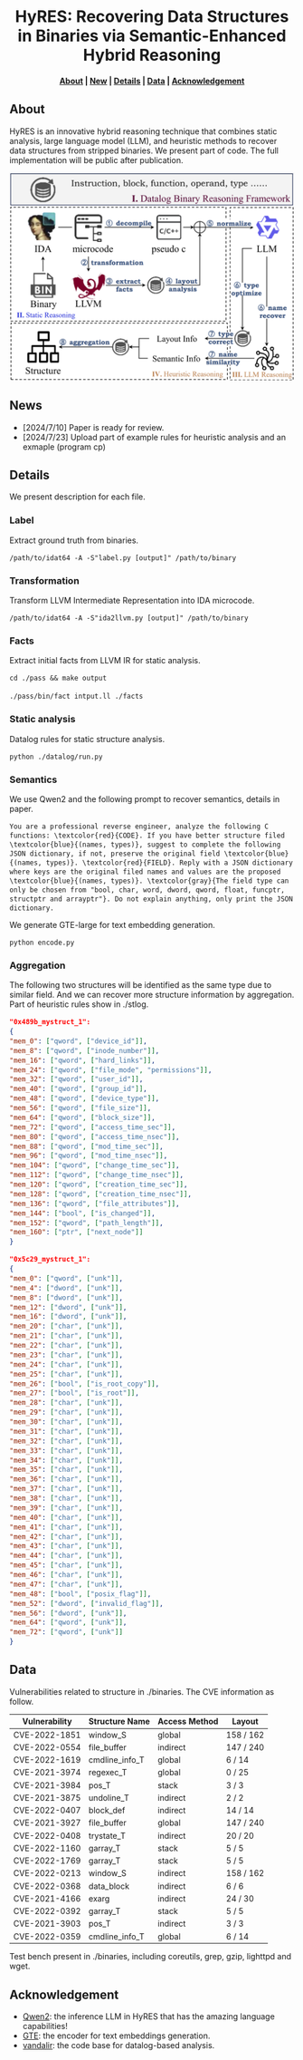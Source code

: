 <h1 align="center">HyRES: Recovering Data Structures in Binaries via Semantic-Enhanced Hybrid Reasoning</h1>

<h4 align="center">
<p>
<a href=#about>About</a> |
<a href=#new>New</a> |
<a href=#details>Details</a> |
<a href=#data>Data</a> |
<a href=#acknowledgement>Acknowledgement</a>
<p>
</h4>

## About

HyRES is an innovative hybrid reasoning technique that combines static analysis, large language model (LLM), and heuristic methods to recover data structures from stripped binaries. We present part of code. The full implementation will be public after publication.

![1](./img/overview.jpg) 

## News

- [2024/7/10] Paper is ready for review.
- [2024/7/23] Upload part of example rules for heuristic analysis and an exmaple (program cp)

## Details

We present description for each file.

### Label
Extract ground truth from binaries.
```Shell
/path/to/idat64 -A -S"label.py [output]" /path/to/binary
```

### Transformation
Transform LLVM Intermediate Representation into IDA microcode.
```Shell
/path/to/idat64 -A -S"ida2llvm.py [output]" /path/to/binary
```

### Facts
Extract initial facts from LLVM IR for static analysis.
```Shell
cd ./pass && make output

./pass/bin/fact intput.ll ./facts
```

### Static analysis
Datalog rules for static structure analysis.
```Shell
python ./datalog/run.py
```

### Semantics
We use Qwen2 and the following prompt to recover semantics, details in paper.
```
You are a professional reverse engineer, analyze the following C functions: \textcolor{red}{CODE}. If you have better structure filed \textcolor{blue}{(names, types)}, suggest to complete the following JSON dictionary, if not, preserve the original field \textcolor{blue}{(names, types)}. \textcolor{red}{FIELD}. Reply with a JSON dictionary where keys are the original filed names and values are the proposed \textcolor{blue}{(names, types)}. \textcolor{gray}{The field type can only be chosen from "bool, char, word, dword, qword, float, funcptr, structptr and arrayptr"}. Do not explain anything, only print the JSON dictionary.
```

We generate GTE-large for text embedding generation.
```Shell
python encode.py
```
### Aggregation

The following two structures will be identified as the same type due to similar field. And we can recover more structure information by aggregation. Part of heuristic rules show in ./stlog. 
```json
"0x489b_mystruct_1": 
{
"mem_0": ["qword", ["device_id"]], 
"mem_8": ["qword", ["inode_number"]], 
"mem_16": ["qword", ["hard_links"]], 
"mem_24": ["qword", ["file_mode", "permissions"]], 
"mem_32": ["qword", ["user_id"]], 
"mem_40": ["qword", ["group_id"]], 
"mem_48": ["qword", ["device_type"]], 
"mem_56": ["qword", ["file_size"]], 
"mem_64": ["qword", ["block_size"]], 
"mem_72": ["qword", ["access_time_sec"]], 
"mem_80": ["qword", ["access_time_nsec"]], 
"mem_88": ["qword", ["mod_time_sec"]], 
"mem_96": ["qword", ["mod_time_nsec"]], 
"mem_104": ["qword", ["change_time_sec"]], 
"mem_112": ["qword", ["change_time_nsec"]], 
"mem_120": ["qword", ["creation_time_sec"]], 
"mem_128": ["qword", ["creation_time_nsec"]], 
"mem_136": ["qword", ["file_attributes"]], 
"mem_144": ["bool", ["is_changed"]], 
"mem_152": ["qword", ["path_length"]], 
"mem_160": ["ptr", ["next_node"]]
}
```

```json
"0x5c29_mystruct_1": 
{
"mem_0": ["qword", ["unk"]], 
"mem_4": ["dword", ["unk"]], 
"mem_8": ["dword", ["unk"]], 
"mem_12": ["dword", ["unk"]], 
"mem_16": ["dword", ["unk"]], 
"mem_20": ["char", ["unk"]], 
"mem_21": ["char", ["unk"]], 
"mem_22": ["char", ["unk"]], 
"mem_23": ["char", ["unk"]], 
"mem_24": ["char", ["unk"]], 
"mem_25": ["char", ["unk"]], 
"mem_26": ["bool", ["is_root_copy"]], 
"mem_27": ["bool", ["is_root"]], 
"mem_28": ["char", ["unk"]], 
"mem_29": ["char", ["unk"]], 
"mem_30": ["char", ["unk"]], 
"mem_31": ["char", ["unk"]], 
"mem_32": ["char", ["unk"]], 
"mem_33": ["char", ["unk"]], 
"mem_34": ["char", ["unk"]], 
"mem_35": ["char", ["unk"]], 
"mem_36": ["char", ["unk"]], 
"mem_37": ["char", ["unk"]], 
"mem_38": ["char", ["unk"]], 
"mem_39": ["char", ["unk"]], 
"mem_40": ["char", ["unk"]], 
"mem_41": ["char", ["unk"]], 
"mem_42": ["char", ["unk"]], 
"mem_43": ["char", ["unk"]], 
"mem_44": ["char", ["unk"]], 
"mem_45": ["char", ["unk"]], 
"mem_46": ["char", ["unk"]], 
"mem_47": ["char", ["unk"]], 
"mem_48": ["bool", ["posix_flag"]], 
"mem_52": ["dword", ["invalid_flag"]], 
"mem_56": ["dword", ["unk"]], 
"mem_64": ["qword", ["unk"]], 
"mem_72": ["qword", ["unk"]]
}
```


## Data

Vulnerabilities related to structure in ./binaries. The CVE information as follow.

| Vulnerability | Structure Name   | Access Method | Layout    |
| ------------- | ---------------- | ------------- | --------- |
| CVE-2022-1851 | window\_S        | global        | 158 / 162 |
| CVE-2022-0554 | file\_buffer     | indirect      | 147 / 240 |
| CVE-2022-1619 | cmdline\_info\_T | global        | 6 / 14    |
| CVE-2021-3974 | regexec\_T       | global        | 0 / 25    |
| CVE-2021-3984 | pos\_T           | stack         | 3 / 3     |
| CVE-2021-3875 | undoline\_T      | indirect      | 2 / 2     |
| CVE-2022-0407 | block\_def       | indirect      | 14 / 14   |
| CVE-2021-3927 | file\_buffer     | global        | 147 / 240 |
| CVE-2022-0408 | trystate\_T      | indirect      | 20 / 20   |
| CVE-2022-1160 | garray\_T        | stack         | 5 / 5     |
| CVE-2022-1769 | garray\_T        | stack         | 5 / 5     |
| CVE-2022-0213 | window\_S        | indirect      | 158 / 162 |
| CVE-2022-0368 | data\_block      | indirect      | 6 / 6     |
| CVE-2021-4166 | exarg            | indirect      | 24 / 30   |
| CVE-2022-0392 | garray\_T        | stack         | 5 / 5     |
| CVE-2021-3903 | pos\_T           | indirect      | 3 / 3     |
| CVE-2022-0359 | cmdline\_info\_T | global        | 6 / 14    |

Test bench present in ./binaries, including coreutils, grep, gzip, lighttpd and wget.

## Acknowledgement

- [Qwen2](https://github.com/QwenLM/Qwen2): the inference LLM in HyRES that has the amazing language capabilities!
- [GTE](https://huggingface.co/thenlper/gte-large): the encoder for text embeddings generation.
- [vandalir](https://github.com/vandaltool/vandalir): the code base for datalog-based analysis.
